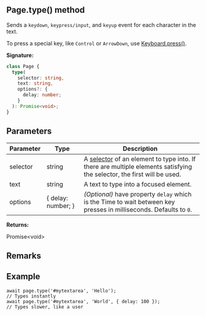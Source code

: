 ## Page.type() method

Sends a `keydown`, `keypress/input`, and `keyup` event for each character in the text.

To press a special key, like `Control` or `ArrowDown`, use [Keyboard.press()](./puppeteer.keyboard.press.md).

**Signature:**

```typescript
class Page {
  type(
    selector: string,
    text: string,
    options?: {
      delay: number;
    }
  ): Promise<void>;
}
```

## Parameters

| Parameter | Type               | Description                                                                                                                                                                              |
| --------- | ------------------ | ---------------------------------------------------------------------------------------------------------------------------------------------------------------------------------------- |
| selector  | string             | A [selector](https://developer.mozilla.org/en-US/docs/Web/CSS/CSS_Selectors) of an element to type into. If there are multiple elements satisfying the selector, the first will be used. |
| text      | string             | A text to type into a focused element.                                                                                                                                                   |
| options   | { delay: number; } | <i>(Optional)</i> have property <code>delay</code> which is the Time to wait between key presses in milliseconds. Defaults to <code>0</code>.                                            |

**Returns:**

Promise&lt;void&gt;

## Remarks

## Example

```
await page.type('#mytextarea', 'Hello');
// Types instantly
await page.type('#mytextarea', 'World', { delay: 100 });
// Types slower, like a user
```
